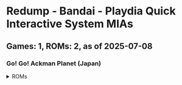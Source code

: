 # Redump - Bandai - Playdia Quick Interactive System MIAs
## Games: 1, ROMs: 2, as of 2025-07-08

### Go! Go! Ackman Planet (Japan)
<details>
<summary>ROMs</summary>

- Go! Go! Ackman Planet (Japan) (Track 1).bin, CRC: 1cbf2c16
- Go! Go! Ackman Planet (Japan) (Track 2).bin, CRC: f1974e93
</details>

